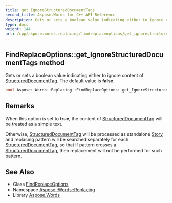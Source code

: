 ```yaml
---
title: get_IgnoreStructuredDocumentTags
second_title: Aspose.Words for C++ API Reference
description: Gets or sets a boolean value indicating either to ignore content of StructuredDocumentTag. The default value is false.
type: docs
weight: 144
url: /cpp/aspose.words.replacing/findreplaceoptions/get_ignorestructureddocumenttags/
---
```

## FindReplaceOptions::get_IgnoreStructuredDocumentTags method


Gets or sets a boolean value indicating either to ignore content of [StructuredDocumentTag](../../../aspose.words.markup/structureddocumenttag/). The default value is **false**.

```cpp
bool Aspose::Words::Replacing::FindReplaceOptions::get_IgnoreStructuredDocumentTags() const
```

## Remarks


When this option is set to **true**, the content of [StructuredDocumentTag](../../../aspose.words.markup/structureddocumenttag/) will be treated as a simple text.

Otherwise, [StructuredDocumentTag](../../../aspose.words.markup/structureddocumenttag/) will be processed as standalone [Story](../../../aspose.words/story/) and replacing pattern will be searched separately for each [StructuredDocumentTag](../../../aspose.words.markup/structureddocumenttag/), so that if pattern crosses a [StructuredDocumentTag](../../../aspose.words.markup/structureddocumenttag/), then replacement will not be performed for such pattern. 
## See Also

* Class [FindReplaceOptions](../)
* Namespace [Aspose::Words::Replacing](../../)
* Library [Aspose.Words](../../../)
